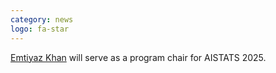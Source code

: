 ```yaml
---
category: news
logo: fa-star
---
```


[Emtiyaz Khan](https://emtiyaz.github.io/) will serve as a program chair for AISTATS 2025.

